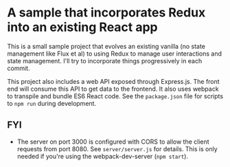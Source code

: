 # A sample that incorporates Redux into an existing React app

This is a small sample project that evolves an existing vanilla (no state management like Flux et al) to using Redux to manage user interactions and state management. I'll try to incorporate things progressively in each commit.

This project also includes a web API exposed through Express.js. The front end will consume this API to get data to the frontend. It also uses webpack to transpile and bundle ES6 React code. See the `package.json` file for scripts to `npm run` during development.


## FYI

* The server on port 3000 is configured with CORS to allow the client requests from port 8080. See `server/server.js` for details. This is only needed if you're using the webpack-dev-server (`npm start`).
